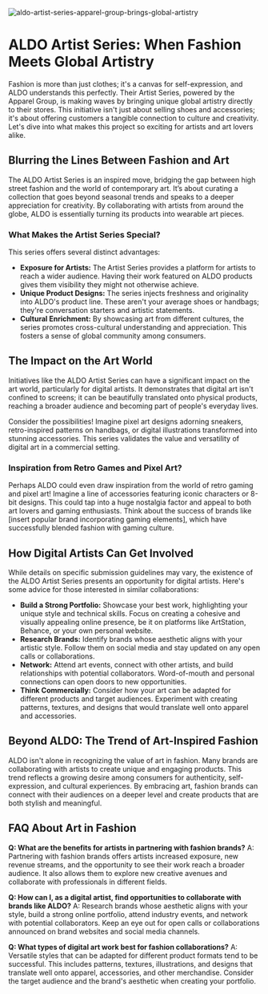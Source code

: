 ![aldo-artist-series-apparel-group-brings-global-artistry](https://images.pexels.com/photos/9487244/pexels-photo-9487244.jpeg?auto=compress&cs=tinysrgb&fit=crop&h=627&w=1200)

# ALDO Artist Series: When Fashion Meets Global Artistry

Fashion is more than just clothes; it's a canvas for self-expression, and ALDO understands this perfectly. Their Artist Series, powered by the Apparel Group, is making waves by bringing unique global artistry directly to their stores. This initiative isn't just about selling shoes and accessories; it's about offering customers a tangible connection to culture and creativity. Let's dive into what makes this project so exciting for artists and art lovers alike.

## Blurring the Lines Between Fashion and Art

The ALDO Artist Series is an inspired move, bridging the gap between high street fashion and the world of contemporary art. It’s about curating a collection that goes beyond seasonal trends and speaks to a deeper appreciation for creativity. By collaborating with artists from around the globe, ALDO is essentially turning its products into wearable art pieces.

### What Makes the Artist Series Special?

This series offers several distinct advantages:

*   **Exposure for Artists:** The Artist Series provides a platform for artists to reach a wider audience. Having their work featured on ALDO products gives them visibility they might not otherwise achieve.
*   **Unique Product Designs:** The series injects freshness and originality into ALDO's product line. These aren't your average shoes or handbags; they're conversation starters and artistic statements.
*   **Cultural Enrichment:** By showcasing art from different cultures, the series promotes cross-cultural understanding and appreciation. This fosters a sense of global community among consumers.

## The Impact on the Art World

Initiatives like the ALDO Artist Series can have a significant impact on the art world, particularly for digital artists. It demonstrates that digital art isn't confined to screens; it can be beautifully translated onto physical products, reaching a broader audience and becoming part of people's everyday lives.

Consider the possibilities! Imagine pixel art designs adorning sneakers, retro-inspired patterns on handbags, or digital illustrations transformed into stunning accessories. This series validates the value and versatility of digital art in a commercial setting.

### Inspiration from Retro Games and Pixel Art?

Perhaps ALDO could even draw inspiration from the world of retro gaming and pixel art! Imagine a line of accessories featuring iconic characters or 8-bit designs. This could tap into a huge nostalgia factor and appeal to both art lovers and gaming enthusiasts. Think about the success of brands like [insert popular brand incorporating gaming elements], which have successfully blended fashion with gaming culture.

## How Digital Artists Can Get Involved

While details on specific submission guidelines may vary, the existence of the ALDO Artist Series presents an opportunity for digital artists. Here's some advice for those interested in similar collaborations:

*   **Build a Strong Portfolio:** Showcase your best work, highlighting your unique style and technical skills. Focus on creating a cohesive and visually appealing online presence, be it on platforms like ArtStation, Behance, or your own personal website.
*   **Research Brands:** Identify brands whose aesthetic aligns with your artistic style. Follow them on social media and stay updated on any open calls or collaborations.
*   **Network:** Attend art events, connect with other artists, and build relationships with potential collaborators. Word-of-mouth and personal connections can open doors to new opportunities.
*   **Think Commercially:** Consider how your art can be adapted for different products and target audiences. Experiment with creating patterns, textures, and designs that would translate well onto apparel and accessories.

## Beyond ALDO: The Trend of Art-Inspired Fashion

ALDO isn't alone in recognizing the value of art in fashion. Many brands are collaborating with artists to create unique and engaging products. This trend reflects a growing desire among consumers for authenticity, self-expression, and cultural experiences. By embracing art, fashion brands can connect with their audiences on a deeper level and create products that are both stylish and meaningful.

## FAQ About Art in Fashion

**Q: What are the benefits for artists in partnering with fashion brands?**
A: Partnering with fashion brands offers artists increased exposure, new revenue streams, and the opportunity to see their work reach a broader audience. It also allows them to explore new creative avenues and collaborate with professionals in different fields.

**Q: How can I, as a digital artist, find opportunities to collaborate with brands like ALDO?**
A: Research brands whose aesthetic aligns with your style, build a strong online portfolio, attend industry events, and network with potential collaborators. Keep an eye out for open calls or collaborations announced on brand websites and social media channels.

**Q: What types of digital art work best for fashion collaborations?**
A: Versatile styles that can be adapted for different product formats tend to be successful. This includes patterns, textures, illustrations, and designs that translate well onto apparel, accessories, and other merchandise. Consider the target audience and the brand's aesthetic when creating your portfolio.
